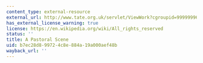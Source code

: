 ```yaml
---
content_type: external-resource
external_url: http://www.tate.org.uk/servlet/ViewWork?cgroupid=999999961&workid=11047&searchid=8869&tabview=image
has_external_license_warning: true
license: https://en.wikipedia.org/wiki/All_rights_reserved
status: ''
title: A Pastoral Scene
uid: b7ec28d8-9972-4c8e-884a-19a000aef48b
wayback_url: ''
---
```

